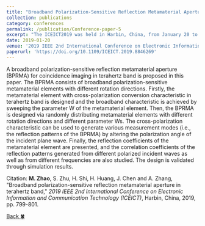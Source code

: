 ```yaml
---
title: "Broadband Polarization-Sensitive Reflection Metamaterial Aperture in Terahertz Band"
collection: publications
category: conferences
permalink: /publication/Conference-paper-5
excerpt: "The ICEICT2019 was held in Harbin, China, from January 20 to 22, 2019."
date: 2019-01-20
venue: '2019 IEEE 2nd International Conference on Electronic Information and Communication Technology (ICEICT)'
paperurl: 'https://doi.org/10.1109/ICEICT.2019.8846269'
---
```


A broadband polarization-sensitive reflection metamaterial aperture (BPRMA) for coincidence imaging in terahertz band is proposed in this paper. The BPRMA consists of broadband polarization-sensitive metamaterial elements with different rotation directions. Firstly, the metamaterial element with cross-polarization conversion characteristic in terahertz band is designed and the broadband characteristic is achieved by sweeping the parameter W of the metamaterial element. Then, the BPRMA is designed via randomly distributing metamaterial elements with different rotation directions and different parameter Ws. The cross-polarization characteristic can be used to generate various measurement modes (i.e., the reflection patterns of the BPRMA) by altering the polarization angle of the incident plane wave. Finally, the reflection coefficients of the metamaterial element are presented, and the correlation coefficients of the reflection patterns generated from different polarized incident waves as well as from different frequencies are also studied. The design is validated through simulation results.

Citation: **M. Zhao**, S. Zhu, H. Shi, H. Huang, J. Chen and A. Zhang, &quot;Broadband polarization-sensitive reflection metamaterial aperture in terahertz band,&quot; <i>2019 IEEE 2nd International Conference on Electronic Information and Communication Technology (ICEICT)</i>, Harbin, China, 2019, pp. 799-801.

[Back :four_leaf_clover:](../publications/)
